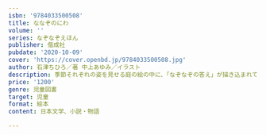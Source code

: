 ```yaml
---
isbn: '9784033500508'
title: ななぞのにわ
volume: ''
series: なぞなぞえほん
publisher: 偕成社
pubdate: '2020-10-09'
cover: 'https://cover.openbd.jp/9784033500508.jpg'
author: 石津ちひろ／著 中上あゆみ／イラスト
description: 季節それぞれの姿を見せる庭の絵の中に、「なぞなぞの答え」が描き込まれています。50個の答え、見つけられるかな？
price: '1200'
genre: 児童図書
target: 児童
format: 絵本
content: 日本文学、小説・物語

---
```

